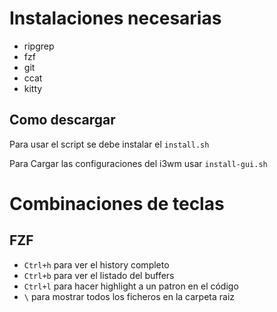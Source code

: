 # Instalaciones necesarias

- ripgrep
- fzf
- git
- ccat
- kitty

## Como descargar

Para usar el script se debe instalar el `install.sh`

Para Cargar las configuraciones del i3wm usar `install-gui.sh`

# Combinaciones de teclas

## FZF

- `Ctrl+h` para ver el history completo
- `Ctrl+b` para ver el listado del buffers
- `Ctrl+l` para hacer highlight a un patron en el código
- `\` para mostrar todos los ficheros en la carpeta raiz

